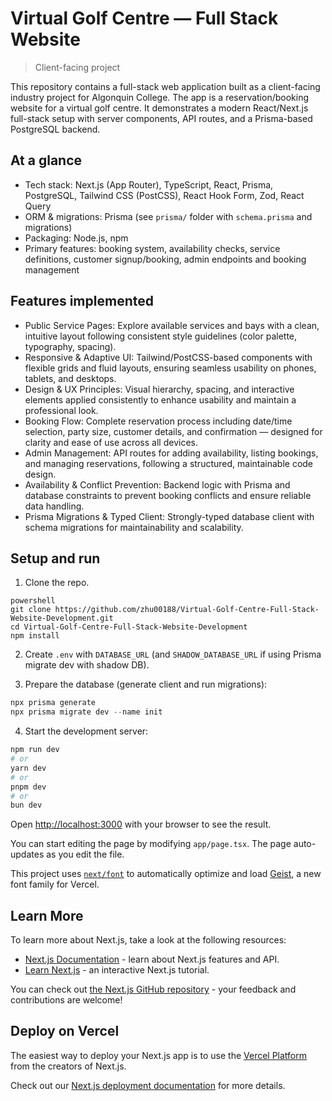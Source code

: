 # Virtual Golf Centre — Full Stack Website

> Client-facing project

This repository contains a full-stack web application built as a client-facing industry project for Algonquin College. The app is a reservation/booking website for a virtual golf centre. It demonstrates a modern React/Next.js full-stack setup with server components, API routes, and a Prisma-based PostgreSQL backend.

## At a glance

- Tech stack: Next.js (App Router), TypeScript, React, Prisma, PostgreSQL, Tailwind CSS (PostCSS), React Hook Form, Zod, React Query
- ORM & migrations: Prisma (see `prisma/` folder with `schema.prisma` and migrations)
- Packaging: Node.js, npm
- Primary features: booking system, availability checks, service definitions, customer signup/booking, admin endpoints and booking management

## Features implemented

- Public Service Pages: Explore available services and bays with a clean, intuitive layout following consistent style guidelines (color palette, typography, spacing).
- Responsive & Adaptive UI: Tailwind/PostCSS-based components with flexible grids and fluid layouts, ensuring seamless usability on phones, tablets, and desktops.
- Design & UX Principles: Visual hierarchy, spacing, and interactive elements applied consistently to enhance usability and maintain a professional look.
- Booking Flow: Complete reservation process including date/time selection, party size, customer details, and confirmation — designed for clarity and ease of use across all devices.
- Admin Management: API routes for adding availability, listing bookings, and managing reservations, following a structured, maintainable code design.
- Availability & Conflict Prevention: Backend logic with Prisma and database constraints to prevent booking conflicts and ensure reliable data handling.
- Prisma Migrations & Typed Client: Strongly-typed database client with schema migrations for maintainability and scalability.

## Setup and run

1. Clone the repo.

```
powershell
git clone https://github.com/zhu00188/Virtual-Golf-Centre-Full-Stack-Website-Development.git
cd Virtual-Golf-Centre-Full-Stack-Website-Development
npm install
```

2. Create `.env` with `DATABASE_URL` (and `SHADOW_DATABASE_URL` if using Prisma migrate dev with shadow DB).

3. Prepare the database (generate client and run migrations):

```powershell
npx prisma generate
npx prisma migrate dev --name init
```

4. Start the development server:

```bash
npm run dev
# or
yarn dev
# or
pnpm dev
# or
bun dev
```

Open [http://localhost:3000](http://localhost:3000) with your browser to see the result.

You can start editing the page by modifying `app/page.tsx`. The page auto-updates as you edit the file.

This project uses [`next/font`](https://nextjs.org/docs/app/building-your-application/optimizing/fonts) to automatically optimize and load [Geist](https://vercel.com/font), a new font family for Vercel.

## Learn More

To learn more about Next.js, take a look at the following resources:

- [Next.js Documentation](https://nextjs.org/docs) - learn about Next.js features and API.
- [Learn Next.js](https://nextjs.org/learn) - an interactive Next.js tutorial.

You can check out [the Next.js GitHub repository](https://github.com/vercel/next.js) - your feedback and contributions are welcome!

## Deploy on Vercel

The easiest way to deploy your Next.js app is to use the [Vercel Platform](https://vercel.com/new?utm_medium=default-template&filter=next.js&utm_source=create-next-app&utm_campaign=create-next-app-readme) from the creators of Next.js.

Check out our [Next.js deployment documentation](https://nextjs.org/docs/app/building-your-application/deploying) for more details.

